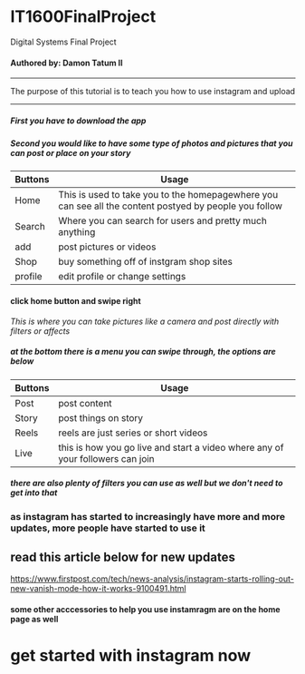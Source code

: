 # IT1600FinalProject
Digital Systems Final Project
#### Authored by: Damon Tatum II
___
The purpose of this tutorial is to teach you how to use instagram and upload
___
##### __First__ you have to download the app
##### __Second__ you would like to have some type of photos and pictures that you can post or place on your story 

Buttons| Usage |
| ------ | ----------- |
| Home   | This is used to take you to the homepagewhere you can see all the content postyed by people you follow |
| Search | Where you can search for users and pretty much anything |
| add  | post pictures or videos |
| Shop| buy something off of instgram shop sites |
| profile | edit profile or change settings |

[id]: https://www.iphoneincanada.ca/news/ig-redesign-reels/  "The Dojocat"

#### click home button and swipe right

_This is where you can take pictures like a camera and post directly with filters or affects_
##### at the bottom there is a menu you can swipe through, the options are below
Buttons| Usage |
| ------ | ----------- |
| Post  | post content |
| Story | post things on story |
| Reels  | reels are just series or short videos |
| Live| this is how you go live and start a video where any of your followers can join |
##### there are also plenty of filters you can use as well but we don't need to get into that

### as instagram has started to increasingly have more and more updates, more people have started to use it
## read this article below for new updates
https://www.firstpost.com/tech/news-analysis/instagram-starts-rolling-out-new-vanish-mode-how-it-works-9100491.html 

#### some other acccessories to help you use instamragm are on the home page as well

# get started with instagram now
